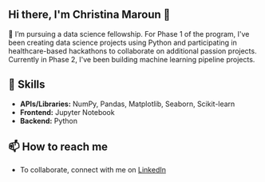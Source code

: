 ## Hi there, I'm Christina Maroun 👋

🔭 I’m pursuing a data science fellowship. For Phase 1 of the program, I've been creating data science projects using Python and participating in healthcare-based hackathons to collaborate on additional passion projects. Currently in Phase 2, I've been building machine learning pipeline projects.

## :wrench: Skills
* **APIs/Libraries:** NumPy, Pandas, Matplotlib, Seaborn, Scikit-learn
* **Frontend:** Jupyter Notebook
* **Backend:** Python
## 📫 How to reach me
- To collaborate, connect with me on [LinkedIn](https://www.linkedin.com/in/christinamaroun/)
